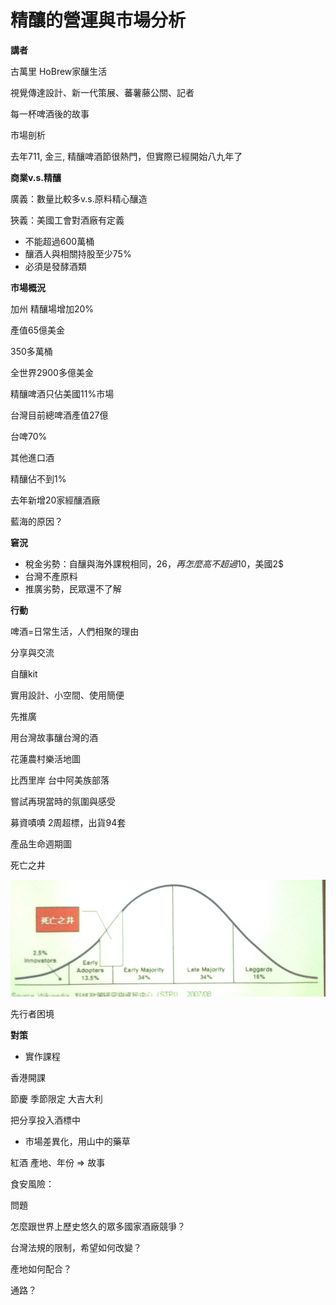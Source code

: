 # 精釀的營運與市場分析

**講者**

古萬里 HoBrew家釀生活

視覺傳達設計、新一代策展、蕃薯藤公關、記者

每一杯啤酒後的故事

市場剖析

去年711, 金三, 精釀啤酒節很熱門，但實際已經開始八九年了

**商業v.s.精釀**

廣義：數量比較多v.s.原料精心釀造

狹義：美國工會對酒廠有定義

*   不能超過600萬桶
*   釀酒人與相關持股至少75%
*   必須是發酵酒類

**市場概況**

加州 精釀場增加20%

產值65億美金

350多萬桶

全世界2900多億美金

精釀啤酒只佔美國11%市場

台灣目前總啤酒產值27億

台啤70%

其他進口酒

精釀佔不到1%

去年新增20家經釀酒廠

藍海的原因？

**窘況**

*   稅金劣勢：自釀與海外課稅相同，26$，再怎麼高不超過10$，美國2$
*   台灣不產原料
*   推廣劣勢，民眾還不了解

**行動**

啤酒=日常生活，人們相聚的理由

分享與交流

自釀kit

實用設計、小空間、使用簡便

先推廣

用台灣故事釀台灣的酒

花蓮農村樂活地圖

比西里岸 台中阿美族部落

嘗試再現當時的氛圍與感受

募資嘖嘖 2周超標，出貨94套

產品生命週期圖

死亡之井

![](img/business1.jpg)

先行者困境

**對策**

*   實作課程

香港開課

節慶 季節限定 大吉大利

把分享投入酒標中

*   市場差異化，用山中的藥草

紅酒 產地、年份 => 故事

食安風險：

問題

怎麼跟世界上歷史悠久的眾多國家酒廠競爭？

台灣法規的限制，希望如何改變？

產地如何配合？

通路？